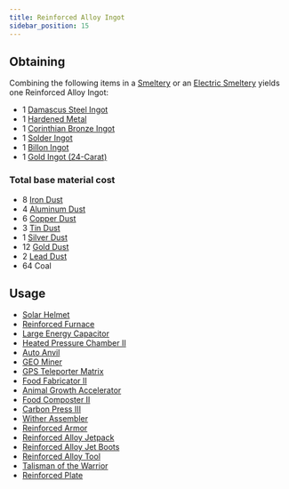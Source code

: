 ```yaml
---
title: Reinforced Alloy Ingot
sidebar_position: 15
---
```


## Obtaining

Combining the following items in a [Smeltery](Smeltery) or an [Electric Smeltery](Electric-Smeltery) yields one Reinforced Alloy Ingot:

* 1 [Damascus Steel Ingot](Damascus-Steel-Ingot)
* 1 [Hardened Metal](Hardened-Metal)
* 1 [Corinthian Bronze Ingot](Corinthian-Bronze-Ingot)
* 1 [Solder Ingot](Solder-Ingot)
* 1 [Billon Ingot](Billon-Ingot)
* 1 [Gold Ingot (24-Carat)](Gold-Ingot#Gold-Ingot-24-Carat)

### Total base material cost

* 8 [Iron Dust](Iron-Dust)
* 4 [Aluminum Dust](Aluminum-Dust)
* 6 [Copper Dust](Copper-Dust)
* 3 [Tin Dust](Tin-Dust)
* 1 [Silver Dust](Silver-Dust)
* 12 [Gold Dust](Gold-Dust)
* 2 [Lead Dust](Lead-Dust)
* 64 Coal

## Usage

* [Solar Helmet](Technical-Gadgets#solar-helmet)
* [Reinforced Furnace](Enhanced-Furnaces)
* [Large Energy Capacitor](Energy-Capacitors)
* [Heated Pressure Chamber II](Heated-Pressure-Chamber)
* [Auto Anvil](Auto-Anvil)
* [GEO Miner](GEO-Miner)
* [GPS Teleporter Matrix](GPS-Teleporter-Matrix)
* [Food Fabricator II](Food-Fabricator)
* [Animal Growth Accelerator](Animal-Growth-Accelerator)
* [Food Composter II](Food-Composter)
* [Carbon Press III](Carbon-Press)
* [Wither Assembler](Wither-Assembler)
* [Reinforced Armor](Armor#reinforced-armor)
* [Reinforced Alloy Jetpack](Jetpacks)
* [Reinforced Alloy Jet Boots](Jet-Boots)
* [Reinforced Alloy Tool](Multi-Tools)
* [Talisman of the Warrior](Talismans)
* [Reinforced Plate](Miscellaneous-Items)
